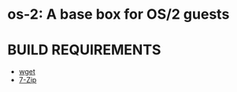 # os-2: A base box for OS/2 guests

# BUILD REQUIREMENTS

* [wget](https://www.gnu.org/software/wget/)
* [7-Zip](https://www.7-zip.org/)

